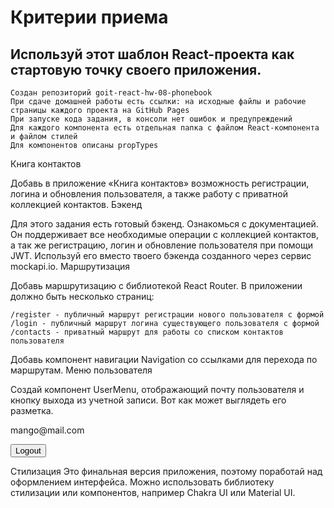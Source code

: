 # Критерии приема

## Используй этот шаблон React-проекта как стартовую точку своего приложения.

    Создан репозиторий goit-react-hw-08-phonebook
    При сдаче домашней работы есть ссылки: на исходные файлы и рабочие страницы каждого проекта на GitHub Pages
    При запуске кода задания, в консоли нет ошибок и предупреждений
    Для каждого компонента есть отдельная папка с файлом React-компонента и файлом стилей
    Для компонентов описаны propTypes

Книга контактов

Добавь в приложение «Книга контактов» возможность регистрации, логина и обновления пользователя, а также работу с приватной коллекцией контактов.
Бэкенд

Для этого задания есть готовый бэкенд. Ознакомься с документацией. Он поддерживает все необходимые операции с коллекцией контактов, а так же регистрацию, логин и обновление пользователя при помощи JWT. Используй его вместо твоего бэкенда созданного через сервис mockapi.io.
Маршрутизация

Добавь маршрутизацию с библиотекой React Router. В приложении должно быть несколько страниц:

    /register - публичный маршрут регистрации нового пользователя с формой
    /login - публичный маршрут логина существующего пользователя с формой
    /contacts - приватный маршрут для работы со списком контактов пользователя

Добавь компонент навигации Navigation со ссылками для перехода по маршрутам.
Меню пользователя

Создай компонент UserMenu, отображающий почту пользователя и кнопку выхода из учетной записи. Вот как может выглядеть его разметка.

<div>
  <p>mango@mail.com</p>
  <button>Logout</button>
</div>

Стилизация
Это финальная версия приложения, поэтому поработай над оформлением интерфейса. Можно использовать библиотеку стилизации или компонентов, например Chakra UI или Material UI.
